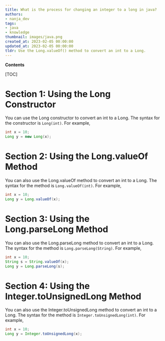 ```yaml
---
title: What is the process for changing an integer to a long in java?
authors:
- nanja_dev
tags:
- java
- knowledge
thumbnail: images/java.png
created_at: 2023-02-05 00:00:00
updated_at: 2023-02-05 00:00:00
tldr: Use the Long.valueOf() method to convert an int to a Long.
---
```


**Contents**

[TOC]

# Section 1: Using the Long Constructor 
You can use the Long constructor to convert an int to a Long. The syntax for the constructor is `Long(int)`. For example,

```java
int x = 10;
Long y = new Long(x);
```

# Section 2: Using the Long.valueOf Method
You can also use the Long.valueOf method to convert an int to a Long. The syntax for the method is `Long.valueOf(int)`. For example,

```java
int x = 10;
Long y = Long.valueOf(x);
```

# Section 3: Using the Long.parseLong Method
You can also use the Long.parseLong method to convert an int to a Long. The syntax for the method is `Long.parseLong(String)`. For example,

```java
int x = 10;
String s = String.valueOf(x);
Long y = Long.parseLong(s);
```

# Section 4: Using the Integer.toUnsignedLong Method
You can also use the Integer.toUnsignedLong method to convert an int to a Long. The syntax for the method is `Integer.toUnsignedLong(int)`. For example,

```java
int x = 10;
Long y = Integer.toUnsignedLong(x);
```
